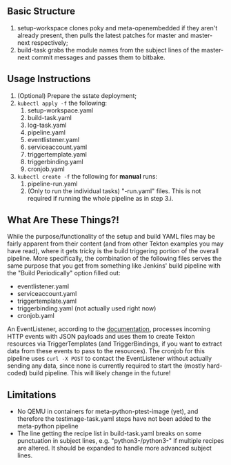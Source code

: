 ## Basic Structure

1. setup-workspace clones poky and meta-openembedded if they aren't
   already present, then pulls the latest patches for master and
   master-next respectively;
2. build-task grabs the module names from the subject lines of the
   master-next commit messages and passes them to bitbake.

## Usage Instructions

1. (Optional) Prepare the sstate deployment;
2. `kubectl apply -f` the following:
   1. setup-workspace.yaml
   2. build-task.yaml
   3. log-task.yaml
   4. pipeline.yaml
   5. eventlistener.yaml
   6. serviceaccount.yaml
   7. triggertemplate.yaml
   8. triggerbinding.yaml
   9. cronjob.yaml
3. `kubectl create -f` the following for **manual** runs:
   1. pipeline-run.yaml
   2. (Only to run the individual tasks) "-run.yaml" files. This is
      not required if running the whole pipeline as in step 3.i.

## What Are These Things?!

While the purpose/functionality of the setup and build YAML files may be
fairly apparent from their content (and from other Tekton examples you
may have read), where it gets tricky is the build triggering portion of
the overall pipeline. More specifically, the combination of the
following files serves the same purpose that you get from something like
Jenkins' build pipeline with the "Build Periodically" option filled out:

- eventlistener.yaml
- serviceaccount.yaml
- triggertemplate.yaml
- triggerbinding.yaml (not actually used right now)
- cronjob.yaml

An EventListener, according to the
[documentation](https://tekton.dev/docs/triggers/eventlisteners/),
processes incoming HTTP events with JSON payloads and uses them to
create Tekton resources via TriggerTemplates (and TriggerBindings, if
you want to extract data from these events to pass to the resources).
The cronjob for this pipeline uses `curl -X POST` to contact the
EventListener without actually sending any data, since none is currently
required to start the (mostly hard-coded) build pipeline. This will
likely change in the future!

## Limitations

- No QEMU in containers for meta-python-ptest-image (yet), and therefore
  the testimage-task.yaml steps have not been added to the meta-python
  pipeline
- The line getting the recipe list in build-task.yaml breaks on some
  punctuation in subject lines, e.g. "python3-<recipeA>/python3-<recipeB>"
  if multiple recipes are altered. It should be expanded to handle more
  advanced subject lines.
